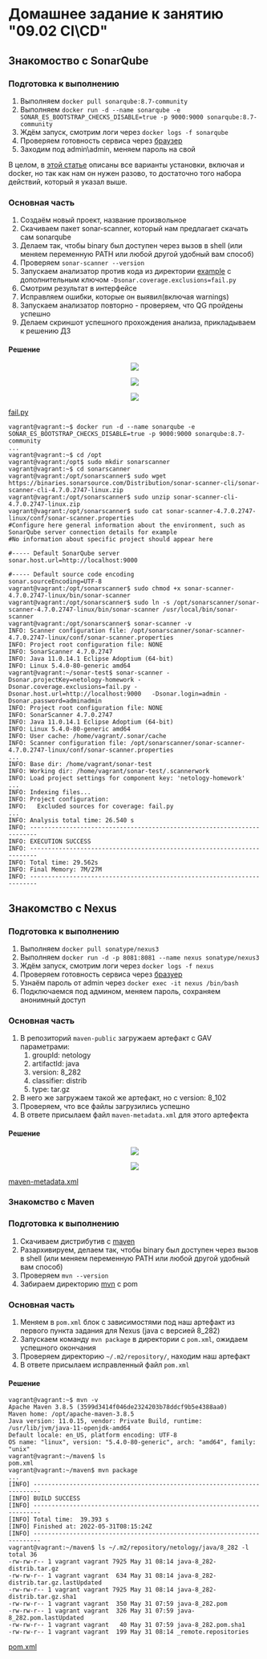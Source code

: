# Домашнее задание к занятию "09.02 CI\CD"

## Знакомоство с SonarQube

### Подготовка к выполнению

1. Выполняем `docker pull sonarqube:8.7-community`
2. Выполняем `docker run -d --name sonarqube -e SONAR_ES_BOOTSTRAP_CHECKS_DISABLE=true -p 9000:9000 sonarqube:8.7-community`
3. Ждём запуск, смотрим логи через `docker logs -f sonarqube`
4. Проверяем готовность сервиса через [браузер](http://localhost:9000)
5. Заходим под admin\admin, меняем пароль на свой

В целом, в [этой статье](https://docs.sonarqube.org/latest/setup/install-server/) описаны все варианты установки, включая и docker, но так как нам он нужен разово, то достаточно того набора действий, который я указал выше.

### Основная часть

1. Создаём новый проект, название произвольное
2. Скачиваем пакет sonar-scanner, который нам предлагает скачать сам sonarqube
3. Делаем так, чтобы binary был доступен через вызов в shell (или меняем переменную PATH или любой другой удобный вам способ)
4. Проверяем `sonar-scanner --version`
5. Запускаем анализатор против кода из директории [example](https://github.com/netology-code/mnt-homeworks/tree/master/09-ci-02-cicd/example) с дополнительным ключом `-Dsonar.coverage.exclusions=fail.py`
6. Смотрим результат в интерфейсе
7. Исправляем ошибки, которые он выявил(включая warnings)
8. Запускаем анализатор повторно - проверяем, что QG пройдены успешно
9. Делаем скриншот успешного прохождения анализа, прикладываем к решению ДЗ

#### Решение
<p align="center">
  <img src="./img/fail_py_bug.png">
</p>

<p align="center">
  <img src="./img/fail_py_bug_1.png">
</p>

<p align="center">
  <img src="./img/fail_py_good.png">
</p>

[fail.py](./src/fail.py)

```
vagrant@vagrant:~$ docker run -d --name sonarqube -e SONAR_ES_BOOTSTRAP_CHECKS_DISABLE=true -p 9000:9000 sonarqube:8.7-community
...
vagrant@vagrant:~$ cd /opt
vagrant@vagrant:/opt$ sudo mkdir sonarscanner
vagrant@vagrant:~$ cd sonarscanner
vagrant@vagrant:/opt/sonarscanner$ sudo wget https://binaries.sonarsource.com/Distribution/sonar-scanner-cli/sonar-scanner-cli-4.7.0.2747-linux.zip
vagrant@vagrant:/opt/sonarscanner$ sudo unzip sonar-scanner-cli-4.7.0.2747-linux.zip
vagrant@vagrant:/opt/sonarscanner$ sudo cat sonar-scanner-4.7.0.2747-linux/conf/sonar-scanner.properties
#Configure here general information about the environment, such as SonarQube server connection details for example
#No information about specific project should appear here

#----- Default SonarQube server
sonar.host.url=http://localhost:9000

#----- Default source code encoding
sonar.sourceEncoding=UTF-8
vagrant@vagrant:/opt/sonarscanner$ sudo chmod +x sonar-scanner-4.7.0.2747-linux/bin/sonar-scanner
vagrant@vagrant:/opt/sonarscanner$ sudo ln -s /opt/sonarscanner/sonar-scanner-4.7.0.2747-linux/bin/sonar-scanner /usr/local/bin/sonar-scanner
vagrant@vagrant:/opt/sonarscanner$ sonar-scanner -v
INFO: Scanner configuration file: /opt/sonarscanner/sonar-scanner-4.7.0.2747-linux/conf/sonar-scanner.properties
INFO: Project root configuration file: NONE
INFO: SonarScanner 4.7.0.2747
INFO: Java 11.0.14.1 Eclipse Adoptium (64-bit)
INFO: Linux 5.4.0-80-generic amd64
vagrant@vagrant:~/sonar-test$ sonar-scanner -Dsonar.projectKey=netology-homework -Dsonar.coverage.exclusions=fail.py -Dsonar.host.url=http://localhost:9000   -Dsonar.login=admin -Dsonar.password=adminadmin
INFO: Project root configuration file: NONE
INFO: SonarScanner 4.7.0.2747
INFO: Java 11.0.14.1 Eclipse Adoptium (64-bit)
INFO: Linux 5.4.0-80-generic amd64
INFO: User cache: /home/vagrant/.sonar/cache
INFO: Scanner configuration file: /opt/sonarscanner/sonar-scanner-4.7.0.2747-linux/conf/sonar-scanner.properties
...
INFO: Base dir: /home/vagrant/sonar-test
INFO: Working dir: /home/vagrant/sonar-test/.scannerwork
INFO: Load project settings for component key: 'netology-homework'
...
INFO: Indexing files...
INFO: Project configuration:
INFO:   Excluded sources for coverage: fail.py
...
INFO: Analysis total time: 26.540 s
INFO: ------------------------------------------------------------------------
INFO: EXECUTION SUCCESS
INFO: ------------------------------------------------------------------------
INFO: Total time: 29.562s
INFO: Final Memory: 7M/27M
INFO: ------------------------------------------------------------------------
```

## Знакомство с Nexus

### Подготовка к выполнению

1. Выполняем `docker pull sonatype/nexus3`
2. Выполняем `docker run -d -p 8081:8081 --name nexus sonatype/nexus3`
3. Ждём запуск, смотрим логи через `docker logs -f nexus`
4. Проверяем готовность сервиса через [бразуер](http://localhost:8081)
5. Узнаём пароль от admin через `docker exec -it nexus /bin/bash`
6. Подключаемся под админом, меняем пароль, сохраняем анонимный доступ

### Основная часть

1. В репозиторий `maven-public` загружаем артефакт с GAV параметрами:
   1. groupId: netology
   2. artifactId: java
   3. version: 8_282
   4. classifier: distrib
   5. type: tar.gz
2. В него же загружаем такой же артефакт, но с version: 8_102
3. Проверяем, что все файлы загрузились успешно
4. В ответе присылаем файл `maven-metadata.xml` для этого артефекта

#### Решение

<p align="center">
  <img src="./img/maven.png">
</p>

<p align="center">
  <img src="./img/maven_1.png">
</p>

[maven-metadata.xml](./src/maven-metadata.xml)

### Знакомство с Maven

### Подготовка к выполнению

1. Скачиваем дистрибутив с [maven](https://maven.apache.org/download.cgi)
2. Разархивируем, делаем так, чтобы binary был доступен через вызов в shell (или меняем переменную PATH или любой другой удобный вам способ)
3. Проверяем `mvn --version`
4. Забираем директорию [mvn](https://github.com/netology-code/mnt-homeworks/tree/master/09-ci-02-cicd/mvn) с pom

### Основная часть

1. Меняем в `pom.xml` блок с зависимостями под наш артефакт из первого пункта задания для Nexus (java с версией 8_282)
2. Запускаем команду `mvn package` в директории с `pom.xml`, ожидаем успешного окончания
3. Проверяем директорию `~/.m2/repository/`, находим наш артефакт
4. В ответе присылаем исправленный файл `pom.xml`

#### Решение

```
vagrant@vagrant:~$ mvn -v
Apache Maven 3.8.5 (3599d3414f046de2324203b78ddcf9b5e4388aa0)
Maven home: /opt/apache-maven-3.8.5
Java version: 11.0.15, vendor: Private Build, runtime: /usr/lib/jvm/java-11-openjdk-amd64
Default locale: en_US, platform encoding: UTF-8
OS name: "linux", version: "5.4.0-80-generic", arch: "amd64", family: "unix"
vagrant@vagrant:~/maven$ ls
pom.xml
vagrant@vagrant:~/maven$ mvn package
...
[INFO] ------------------------------------------------------------------------
[INFO] BUILD SUCCESS
[INFO] ------------------------------------------------------------------------
[INFO] Total time:  39.393 s
[INFO] Finished at: 2022-05-31T08:15:24Z
[INFO] ------------------------------------------------------------------------
vagrant@vagrant:~/maven$ ls ~/.m2/repository/netology/java/8_282 -l
total 36
-rw-rw-r-- 1 vagrant vagrant 7925 May 31 08:14 java-8_282-distrib.tar.gz
-rw-rw-r-- 1 vagrant vagrant  634 May 31 08:14 java-8_282-distrib.tar.gz.lastUpdated
-rw-rw-r-- 1 vagrant vagrant 7925 May 31 08:14 java-8_282-distrib.tar.gz.sha1
-rw-rw-r-- 1 vagrant vagrant  350 May 31 07:59 java-8_282.pom
-rw-rw-r-- 1 vagrant vagrant  326 May 31 07:59 java-8_282.pom.lastUpdated
-rw-rw-r-- 1 vagrant vagrant   40 May 31 07:59 java-8_282.pom.sha1
-rw-rw-r-- 1 vagrant vagrant  199 May 31 08:14 _remote.repositories
```

[pom.xml](./src/pom.xml)

